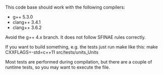 This code base should work with the following compilers:
- g++ 5.3.0
- clang++ 3.4.1
- clang++ 3.6.2

Avoid the g++ 4.x branch. It does not follow SFINAE rules correctly.

If you want to build something, e.g. the tests just run make like this:
make CXXFLAGS=-std=c++11 src/tests/units_Units

Most tests are performed during compilation, but there are a couple of
runtime tests, so you may want to execute the file.
